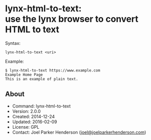 # lynx-html-to-text:<br>use the lynx browser to convert HTML to text

Syntax:

    lynx-html-to-text <uri>

Example:

    $ lynx-html-to-text https://www.example.com
    Example Home Page
    This is an example of plain text.

## About

  * Command: lynx-html-to-text
  * Version: 2.0.0
  * Created: 2014-12-24
  * Updated: 2016-02-09
  * License: GPL
  * Contact: Joel Parker Henderson (joel@joelparkerhenderson.com)
